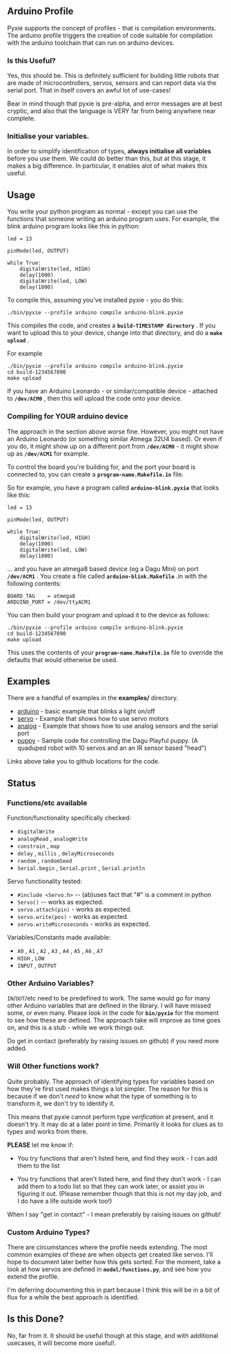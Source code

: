 ## Arduino Profile

Pyxie supports the concept of profiles - that is compilation environments.
The arduino profile triggers the creation of code suitable for compilation
with the arduino toolchain that can run on arduino devices.

### Is this Useful?

Yes, this should be. This is definitely sufficient for building little robots
that are made of microcontrollers, servos, sensors and can report data via
the serial port. That in itself covers an awful lot of use-cases!

Bear in mind though that pyxie is pre-alpha, and error messages are at best
cryptic, and also that the language is VERY far from being anywhere near
complete.

### Initialise your variables.

In order to simplify identification of types, **always initialise all variables** before you use them.
We could do better than this, but at this stage, it makes a big difference.
In particular, it enables alot of what makes this useful.

## Usage

You write your python program as normal - except you can use the functions that
someone writing an arduino program uses. For example, the blink arduino program
looks like this in python:

    led = 13

    pinMode(led, OUTPUT)

    while True:
        digitalWrite(led, HIGH)
        delay(1000)
        digitalWrite(led, LOW)
        delay(1000)

To compile this, assuming you've installed pyxie - you do this:

    ./bin/pyxie --profile arduino compile arduino-blink.pyxie

This compiles the code, and creates a **`build-TIMESTAMP directory`** . If you
want to upload this to your device, change into that directory, and do
a **`make upload`** .

For example

    ./bin/pyxie --profile arduino compile arduino-blink.pyxie
    cd build-1234567890
    make upload

If you have an Arduino Leonardo - or similar/compatible device - attached
to **`/dev/ACM0`** , then this will upload the code onto your device.

### Compiling for YOUR arduino device

The approach in the section above worse fine. However, you might not have
an Arduino Leonardo (or something similar Atmega 32U4 based). Or even if
you do, it might show up on a different port from **`/dev/ACM0`** - it might
show up as **`/dev/ACM1`** for example.

To control the board you're building for, and the port your board is
connected to, you can create a **`program-name.Makefile.in`** file.

So for example, you have a program called **`arduino-blink.pyxie`** that
looks like this:

    led = 13

    pinMode(led, OUTPUT)

    while True:
        digitalWrite(led, HIGH)
        delay(1000)
        digitalWrite(led, LOW)
        delay(1000)

... and you have an atmega8 based device (eg a Dagu Mini) on port **`/dev/ACM1`** .
You create a file called **`arduino-blink.Makefile`** .in with the following
contents:

    BOARD_TAG    = atmega8
    ARDUINO_PORT = /dev/ttyACM1

You can then build your program and upload it to the device as follows:

    ./bin/pyxie --profile arduino compile arduino-blink.pyxie
    cd build-1234567890
    make upload

This uses the contents of your **`program-name.Makefile.in`** file to override the defaults
that would otherwise be used.

## Examples

There are a handful of examples in the **examples/** directory.

* [arduino][ARDUINOEXAMPLE] - basic example that blinks a light on/off
* [servo][SERVOEXAMPLE] - Example that shows how to use servo motors
* [analog][ANALOGEXAMPLE] - Example that shows how to use analog sensors and the serial port
* [puppy][PUPPYEXAMPLE] - Sample code for controlling the Dagu Playful puppy. (A quaduped
  robot with 10 servos and an an IR sensor based "head")

Links above take you to github locations for the code.

## Status

### Functions/etc available

Function/functionality specifically checked:

* `digitalWrite`
* `analogRead` , `analogWrite`
* `constrain` , `map`
* `delay` , `millis` , `delayMicroseconds`
* `random` , `randomSeed`
* `Serial.begin` , `Serial.print` , `Serial.println`

Servo functionality tested:

* `#include <Servo.h>` -- (ab)uses fact that "#" is a comment in python
* `Servo()` -- works as expected.
* `servo.attach(pin)` - works as expected.
* `servo.write(pos)` - works as expected.
* `servo.writeMicroseconds` - works as expected.

Variables/Constants made available:

* `A0` , `A1` , `A2` , `A3` , `A4` , `A5` , `A6` , `A7`
* `HIGH` , `LOW`
* `INPUT` , `OUTPUT`

### Other Arduino Variables?

`IN`/`OUT`/etc need to be predefined to work. The same would go for many other
Arduino variables that are defined in the library. I will have missed some,
or even many. Please look in the code for **`bin/pyxie`** for the moment to
see how these are defined. The approach take will improve as time goes on,
and this is a stub - while we work things out.

Do get in contact (preferably by raising issues on github) if you need more
added.

### Will Other functions work?

Quite probably. The approach of identifying types for variables based on
how they're first used makes things a lot simpler. The reason for this
is because if we don't *need* to know what the type of something is to
transform it, we don't try to identify it.

This means that pyxie cannot perform type *verification* at present, and
it doesn't try. It may do at a later point in time. Primarily it looks
for clues as to types and works from there.

**PLEASE** let me know if:

* You try functions that aren't listed here, and find they work - I can
  add them to the list

* You try functions that aren't listed here, and find they don't work - I
  can add them to a todo list so that they can work later, or assist you
  in figuring it out. (Please remember though that this is not my day job,
  and I do have a life outside work too!)

When I say "get in contact" - I mean preferably by raising issues on github!


### Custom Arduino Types?

There are circumstances where the profile needs extending. The most
common examples of these are when objects get created like servos.
I'll hope to document later better how this gets sorted. For the moment,
take a look at how servos are defined in **`model/functions.py`**, and see
how you extend the profile.

I'm deferring documenting this in part because I think this will be in
a bit of flux for a while the best approach is identified.

## Is this Done?

No, far from it. It should be useful though at this stage, and with
additional usecases, it will become more useful!.


[ARDUINOEXAMPLE]: https://github.com/sparkslabs/pyxie/tree/master/examples/arduino
[SERVOEXAMPLE]: https://github.com/sparkslabs/pyxie/tree/master/examples/servo
[ANALOGEXAMPLE]: https://github.com/sparkslabs/pyxie/tree/master/examples/analog
[PUPPYEXAMPLE]: https://github.com/sparkslabs/pyxie/tree/master/examples/puppy


